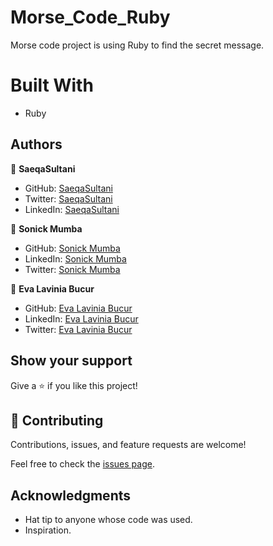 # Morse_Code_Ruby
Morse code project is using Ruby to find the secret message.
# Built With
- Ruby
## Authors

👤 **SaeqaSultani**


- GitHub: [SaeqaSultani](https://github.com/SaeqaSultani)
- Twitter: [SaeqaSultani](https://twitter.com/SaeqaSultani)
- LinkedIn: [SaeqaSultani](https://www.linkedin.com/in/saeqa-sultani/)

👤 **Sonick Mumba**

- GitHub: [Sonick Mumba](https://github.com/Sonickmumba)
- LinkedIn: [Sonick Mumba](https://www.linkedin.com/in/sonick-m-301557a2/)
- Twitter: [Sonick Mumba](https://twitter.com/MumbaSonick)

👤 **Eva Lavinia Bucur**

- GitHub: [Eva Lavinia Bucur](https://github.com/BucurEva87)
- LinkedIn: [Eva Lavinia Bucur](https://www.linkedin.com/in/eva-lavinia-bucur/)
- Twitter: [Eva Lavinia Bucur](https://twitter.com/BucurEva)

## Show your support

Give a ⭐️ if you like this project!

## 🤝 Contributing

Contributions, issues, and feature requests are welcome!

Feel free to check the [issues page](../../issues/).

## Acknowledgments

- Hat tip to anyone whose code was used.
- Inspiration.
